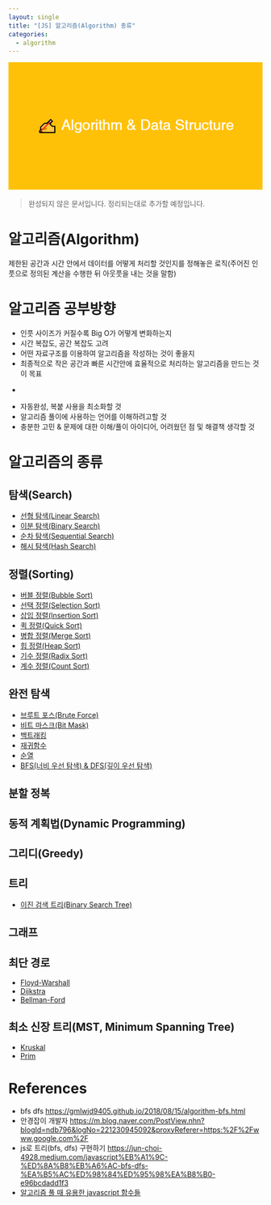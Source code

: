 ```yaml
---
layout: single
title: "[JS] 알고리즘(Algorithm) 종류"
categories:
  - algorithm
---
```


![image](/assets/img/Algorithm_Data_Structure.png)

> 완성되지 않은 문서입니다. 정리되는대로 추가할 예정입니다.

# 알고리즘(Algorithm)

제한된 공간과 시간 안에서 데이터를 어떻게 처리할 것인지를 정해놓은 로직(주어진 인풋으로 정의된 계산을 수행한 뒤 아웃풋을 내는 것을 말함)

# 알고리즘 공부방향

- 인풋 사이즈가 커질수록 Big O가 어떻게 변화하는지
- 시간 복잡도, 공간 복잡도 고려
- 어떤 자료구조를 이용하여 알고리즘을 작성하는 것이 좋을지
- 최종적으로 작은 공간과 빠른 시간안에 효율적으로 처리하는 알고리즘을 만드는 것이 목표

*

- 자동완성, 복붙 사용을 최소화할 것
- 알고리즘 풀이에 사용하는 언어를 이해하려고할 것
- 충분한 고민 & 문제에 대한 이해/풀이 아이디어, 어려웠던 점 및 해결책 생각할 것

# 알고리즘의 종류

## 탐색(Search)

- [선형 탐색(Linear Search)]()
- [이분 탐색(Binary Search)]()
- [순차 탐색(Sequential Search)]()
- [해시 탐색(Hash Search)]()

## 정렬(Sorting)

- [버블 정렬(Bubble Sort)](BubbleSort.md)
- [선택 정렬(Selection Sort)](.md)
- [삽입 정렬(Insertion Sort)](.md)
- [퀵 정렬(Quick Sort)](.md)
- [병합 정렬(Merge Sort)]()
- [힙 정렬(Heap Sort)]()
- [기수 정렬(Radix Sort)]()
- [계수 정렬(Count Sort)]()

## 완전 탐색

- [브루트 포스(Brute Force)]()
- [비트 마스크(Bit Mask)]()
- [백트래킹]()
- [재귀함수]()
- [순열]()
- [BFS(너비 우선 탐색) & DFS(깊이 우선 탐색)]()

## 분할 정복

## 동적 계획법(Dynamic Programming)

## 그리디(Greedy)

## 트리

- [이진 검색 트리(Binary Search Tree)]()

## 그래프

## 최단 경로

- [Floyd-Warshall]()
- [Dijkstra]()
- [Bellman-Ford]()

## 최소 신장 트리(MST, Minimum Spanning Tree)

- [Kruskal]()
- [Prim]()

# References

- bfs dfs <https://gmlwjd9405.github.io/2018/08/15/algorithm-bfs.html>
- 안경잡이 개발자 <https://m.blog.naver.com/PostView.nhn?blogId=ndb796&logNo=221230945092&proxyReferer=https:%2F%2Fwww.google.com%2F>
- js로 트리(bfs, dfs) 구현하기 <https://jun-choi-4928.medium.com/javascript%EB%A1%9C-%ED%8A%B8%EB%A6%AC-bfs-dfs-%EA%B5%AC%ED%98%84%ED%95%98%EA%B8%B0-e96bcdadd1f3>
- [알고리즘 풀 때 유용한 javascript 함수들](https://ithub.tistory.com/212)
